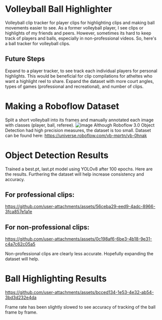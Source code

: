 # Volleyball Ball Highlighter
Volleyball clip tracker for player clips for highlighting clips and making ball movements easier to see. As a former volleyball player, I see clips or highlights of my friends and peers. However, sometimes its hard to keep track of players and balls, especially in non-professional videos. So, here's a ball tracker for volleyball clips. 

## Future Steps
Expand to a player tracker, to see track each individual players for personal highlights. This would be beneficial for clip compilations for atheltes who want a highlight reel to share.
Expand the dataset with more court angles, types of games (professional and recreational), and number of clips. 

# Making a Roboflow Dataset 
Split a short volleyball into its frames and manually annotated each image with classes (player, ball, referee). 
![image](https://github.com/user-attachments/assets/7cba5c5e-4a93-407f-9622-0acf74c4ffc4)
Although Roboflow 3.0 Object Detection had high precision measures, the dataset is too small.
Dataset can be found here: https://universe.roboflow.com/vb-mprtn/vb-0hnak

# Object Detection Results
Trained a best.pt, last.pt model using YOLOv8 after 100 epochs. Here are the results. Furthering the dataset will help increase consistency and accuracy. 

## For professional clips:
https://github.com/user-attachments/assets/56ceba29-eed9-4adc-8966-3fca857e1a1e

## For non-professional clips: 
https://github.com/user-attachments/assets/0c198af6-6be3-4b18-9e31-c4a7c62c05a5

Non-professional clips are clearly less accurate. Hopefully expanding the dataset will help.

# Ball Highlighting Results 

https://github.com/user-attachments/assets/bcced134-1e53-4e32-ab54-3bd3d232e4da

Frame rate has been slightly slowed to see accuracy of tracking of the ball frame by frame. 

